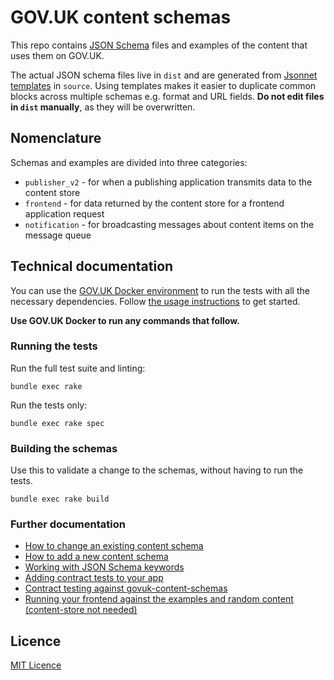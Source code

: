 # GOV.UK content schemas

This repo contains [JSON Schema](http://json-schema.org/) files and examples of the content that uses them on GOV.UK.

The actual JSON schema files live in `dist` and are generated from [Jsonnet templates](https://jsonnet.org) in `source`. Using templates makes it easier to duplicate common blocks across multiple schemas e.g. format and URL fields. **Do not edit files in `dist` manually**, as they will be overwritten.

## Nomenclature

Schemas and examples are divided into three categories:

* `publisher_v2` - for when a publishing application transmits data to the content store
* `frontend` - for data returned by the content store for a frontend application request
* `notification` - for broadcasting messages about content items on the message queue

## Technical documentation

You can use the [GOV.UK Docker environment](https://github.com/alphagov/govuk-docker) to run the tests with all the necessary dependencies. Follow [the usage instructions](https://github.com/alphagov/govuk-docker#usage) to get started.

**Use GOV.UK Docker to run any commands that follow.**

### Running the tests

Run the full test suite and linting:

```
bundle exec rake
```

Run the tests only:

```
bundle exec rake spec
```

### Building the schemas

Use this to validate a change to the schemas, without having to run the tests.

```
bundle exec rake build
```

### Further documentation

* [How to change an existing content schema](docs/changing-an-existing-content-schema.md)
* [How to add a new content schema](docs/adding-a-new-schema.md)
* [Working with JSON Schema keywords](docs/working-with-json-schema-keywords.md)
* [Adding contract tests to your app](docs/contract-testing-howto.md)
* [Contract testing against govuk-content-schemas](docs/contract-testing-against-schemas.md)
* [Running your frontend against the examples and random content (content-store not needed)](docs/running-frontend-against-examples.md)

## Licence

[MIT Licence](LICENCE)
